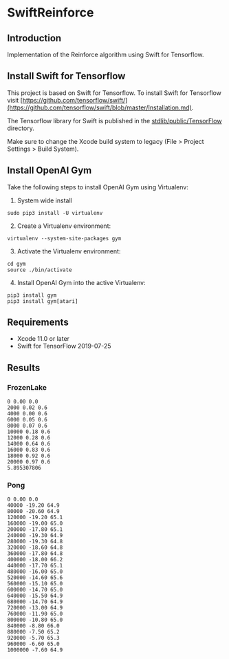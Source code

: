 #  SwiftReinforce

## Introduction
Implementation of the Reinforce algorithm using Swift for Tensorflow.

## Install Swift for Tensorflow
This project is based on Swift for Tensorflow. To install Swift for Tensorflow visit [https://github.com/tensorflow/swift/](https://github.com/tensorflow/swift/blob/master/Installation.md).

The Tensorflow library for Swift is published in the [stdlib/public/TensorFlow](https://github.com/apple/swift/tree/tensorflow/stdlib/public/TensorFlow) directory.

Make sure to change the Xcode build system to legacy (File > Project Settings > Build System).

## Install OpenAI Gym
Take the following steps to install OpenAI Gym using Virtualenv:

1. System wide install
```
sudo pip3 install -U virtualenv
```

2. Create a Virtualenv environment:
```
virtualenv --system-site-packages gym
```

3. Activate the Virtualenv environment:
```
cd gym
source ./bin/activate
```

4. Install OpenAI Gym into the active Virtualenv:
```
pip3 install gym
pip3 install gym[atari]
```

## Requirements
* Xcode 11.0 or later
* Swift for TensorFlow 2019-07-25

## Results
### FrozenLake
```
0 0.00 0.0
2000 0.02 0.6
4000 0.00 0.6
6000 0.05 0.6
8000 0.07 0.6
10000 0.18 0.6
12000 0.28 0.6
14000 0.64 0.6
16000 0.83 0.6
18000 0.92 0.6
20000 0.97 0.6
5.895307806
```

### Pong
```
0 0.00 0.0
40000 -19.20 64.9
80000 -20.60 64.9
120000 -19.20 65.1
160000 -19.00 65.0
200000 -17.80 65.1
240000 -19.30 64.9
280000 -19.30 64.8
320000 -18.60 64.8
360000 -17.80 64.8
400000 -18.00 66.2
440000 -17.70 65.1
480000 -16.00 65.0
520000 -14.60 65.6
560000 -15.10 65.0
600000 -14.70 65.0
640000 -15.50 64.9
680000 -14.70 64.9
720000 -13.00 64.9
760000 -11.90 65.0
800000 -10.80 65.0
840000 -8.80 66.0
880000 -7.50 65.2
920000 -5.70 65.3
960000 -6.60 65.0
1000000 -7.60 64.9
```
